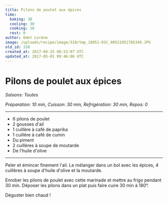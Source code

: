 ```yaml
---
title: Pilons de poulet aux épices
time:
  baking: 30
  cooling: 30
  cooking: 10
  rest: 0
author: Odet Lorène
image: /uploads/recipe/image/310/tmp_18951-DSC_00521951785349.JPG
old_id: 310
created_at: 2017-04-25 08:53:07 UTC
updated_at: 2017-05-01 09:46:06 UTC
---
```


# Pilons de poulet aux épices



*Saisons: Toutes*

*Préparation: 10 min, Cuisson: 30 min, Refrigération: 30 min, Repos: 0*

---

- 6 pilons de poulet
- 2 gousses d'ail
- 1 cuillère à café de paprika
- 1 cuillère à café de cumin
- Du piment
- 2 cuillères à soupe de moutarde
- De l'huile d'olive

---

Peler et émincer finement l'ail. Le mélanger dans un bol avec les épices, 4 cuillères à soupe d'huile d'olive et la moutarde.

Enrober les pilons de poulet avec cette marinade et mettre au frigo pendant 30 min. Déposer les pilons dans un plat puis faire cuire 30 min à 180°.

Déguster bien chaud ! 

